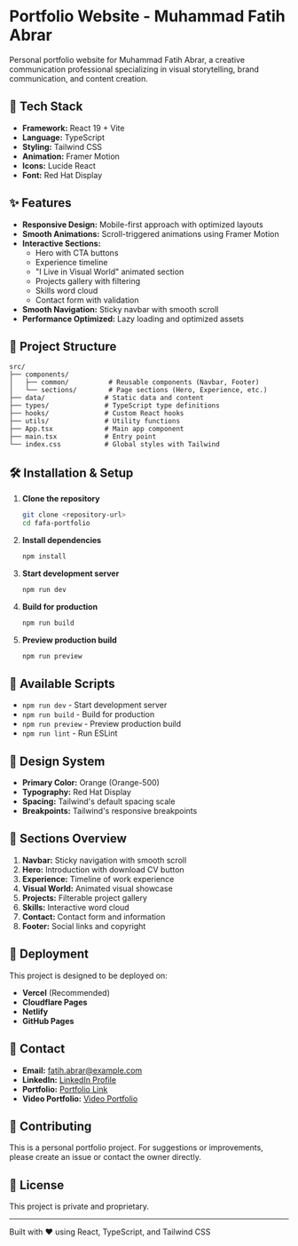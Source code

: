 # Portfolio Website - Muhammad Fatih Abrar

Personal portfolio website for Muhammad Fatih Abrar, a creative communication professional specializing in visual storytelling, brand communication, and content creation.

## 🚀 Tech Stack

- **Framework:** React 19 + Vite
- **Language:** TypeScript
- **Styling:** Tailwind CSS
- **Animation:** Framer Motion
- **Icons:** Lucide React
- **Font:** Red Hat Display

## ✨ Features

- **Responsive Design:** Mobile-first approach with optimized layouts
- **Smooth Animations:** Scroll-triggered animations using Framer Motion
- **Interactive Sections:**
  - Hero with CTA buttons
  - Experience timeline
  - "I Live in Visual World" animated section
  - Projects gallery with filtering
  - Skills word cloud
  - Contact form with validation
- **Smooth Navigation:** Sticky navbar with smooth scroll
- **Performance Optimized:** Lazy loading and optimized assets

## 📁 Project Structure

```
src/
├── components/
│   ├── common/          # Reusable components (Navbar, Footer)
│   └── sections/        # Page sections (Hero, Experience, etc.)
├── data/               # Static data and content
├── types/              # TypeScript type definitions
├── hooks/              # Custom React hooks
├── utils/              # Utility functions
├── App.tsx             # Main app component
├── main.tsx            # Entry point
└── index.css           # Global styles with Tailwind
```

## 🛠️ Installation & Setup

1. **Clone the repository**
   ```bash
   git clone <repository-url>
   cd fafa-portfolio
   ```

2. **Install dependencies**
   ```bash
   npm install
   ```

3. **Start development server**
   ```bash
   npm run dev
   ```

4. **Build for production**
   ```bash
   npm run build
   ```

5. **Preview production build**
   ```bash
   npm run preview
   ```

## 📝 Available Scripts

- `npm run dev` - Start development server
- `npm run build` - Build for production
- `npm run preview` - Preview production build
- `npm run lint` - Run ESLint

## 🎨 Design System

- **Primary Color:** Orange (Orange-500)
- **Typography:** Red Hat Display
- **Spacing:** Tailwind's default spacing scale
- **Breakpoints:** Tailwind's responsive breakpoints

## 📱 Sections Overview

1. **Navbar:** Sticky navigation with smooth scroll
2. **Hero:** Introduction with download CV button
3. **Experience:** Timeline of work experience
4. **Visual World:** Animated visual showcase
5. **Projects:** Filterable project gallery
6. **Skills:** Interactive word cloud
7. **Contact:** Contact form and information
8. **Footer:** Social links and copyright

## 🚀 Deployment

This project is designed to be deployed on:

- **Vercel** (Recommended)
- **Cloudflare Pages**
- **Netlify**
- **GitHub Pages**

## 📧 Contact

- **Email:** fatih.abrar@example.com
- **LinkedIn:** [LinkedIn Profile](https://linkedin.com/in/muhammadfatihabrar)
- **Portfolio:** [Portfolio Link](https://bit.ly/PortfolioFatihAbrar)
- **Video Portfolio:** [Video Portfolio](https://bit.ly/PortfolioVideoFatihAbrar)

## 🤝 Contributing

This is a personal portfolio project. For suggestions or improvements, please create an issue or contact the owner directly.

## 📄 License

This project is private and proprietary.

---

Built with ❤️ using React, TypeScript, and Tailwind CSS
